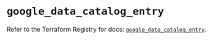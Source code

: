 # `google_data_catalog_entry`

Refer to the Terraform Registry for docs: [`google_data_catalog_entry`](https://registry.terraform.io/providers/hashicorp/google/5.14.0/docs/resources/data_catalog_entry).
